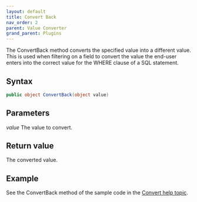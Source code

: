 ```yaml
---
layout: default
title: Convert Back
nav_order: 2
parent: Value Converter
grand_parent: Plugins
---
```


The ConvertBack method converts the specified value into a different value. This is used when filtering on a field to convert the value the end-user enters into the correct value for the WHERE clause of a SQL statement.

## Syntax
```csharp
public object ConvertBack(object value)
```

## Parameters
*value*
The value to convert.

## Return value
The converted value.

## Example
See the ConvertBack method of the sample code in the [Convert help topic](vfps://Topic/_3QW0Q325E).
